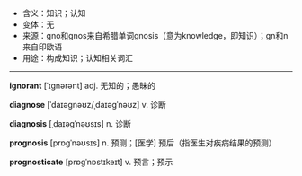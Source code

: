 - <span class="definition">含义：知识；认知</span>
- <span class="definition">变体：无</span>
- <span class="definition">来源：gno和gnos来自希腊单词gnosis（意为knowledge，即知识）；gn和n来自印欧语</span>
- <span class="definition">用途：构成知识；认知相关词汇</span>

---

<span class="vocabulary">**ignorant**</span> [ˈɪɡnərənt] adj. 无知的；愚昧的  

<span class="vocabulary">**diagnose**</span> [ˈdaɪəɡnəʊz/ˌdaɪəɡˈnəʊz] v. 诊断

<span class="vocabulary">**diagnosis**</span> [ˌdaɪəɡˈnəʊsɪs] n. 诊断

<span class="vocabulary">**prognosis**</span> [prɒɡˈnəʊsɪs] n. 预测；[医学] 预后（指医生对疾病结果的预测） 

<span class="vocabulary">**prognosticate**</span> [prɒɡˈnɒstɪkeɪt] v. 预言；预示  
